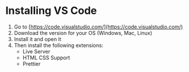 # Installing VS Code

1. Go to [https://code.visualstudio.com/](https://code.visualstudio.com/)
2. Download the version for your OS (Windows, Mac, Linux)
3. Install it and open it
4. Then install the following extensions:
   - Live Server
   - HTML CSS Support
   - Prettier
